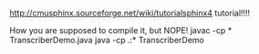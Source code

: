 http://cmusphinx.sourceforge.net/wiki/tutorialsphinx4
tutorial!!!!


How you are supposed to compile it, but NOPE!
javac -cp \* TranscriberDemo.java
java -cp .:\* TranscriberDemo 